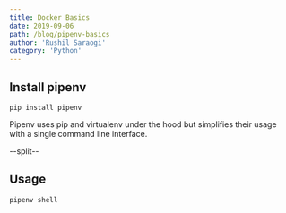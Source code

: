 ```yaml
---
title: Docker Basics
date: 2019-09-06
path: /blog/pipenv-basics
author: 'Rushil Saraogi'
category: 'Python'
---
```


## Install pipenv

```shell
pip install pipenv
```

Pipenv uses pip and virtualenv under the hood but simplifies their usage with a single command line interface.

--split--

## Usage

```
pipenv shell
```


